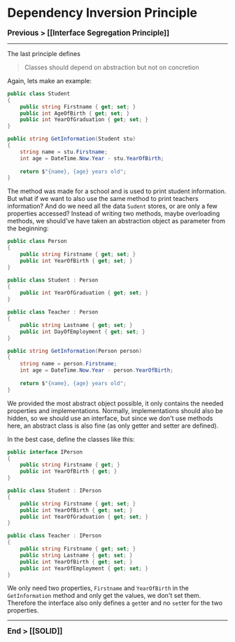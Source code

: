 # Dependency Inversion Principle
**<big>Previous > [[Interface Segregation Principle]]</big>**

---

The last principle defines

> Classes should depend on abstraction but not on concretion

Again, lets make an example:

```csharp
public class Student
{
	public string Firstname { get; set; }
	public int AgeOfBirth { get; set; }
	public int YearOfGraduation { get; set; }
}

public string GetInformation(Student stu)
{
	string name = stu.Firstname;
	int age = DateTime.Now.Year - stu.YearOfBirth;
	
	return $"{name}, {age} years old";
}
```

The method was made for a school and is used to print student information. But what if we want to also use the same method to print teachers information? And do we need all the data `Sudent` stores, or are only a few properties accessed? Instead of writing two methods, maybe overloading methods, we should've have taken an abstraction object as parameter from the beginning:

```csharp
public class Person
{
	public string Firstname { get; set; }
	public int YearOfBirth { get; set; }
}

public class Student : Person
{
	public int YearOfGraduation { get; set; }
}

public class Teacher : Person
{
	public string Lastname { get; set; }
	public int DayOfEmployment { get; set; }
}

public string GetInformation(Person person)
{
	string name = person.Firstname;
	int age = DateTime.Now.Year - person.YearOfBirth;
	
	return $"{name}, {age} years old";
}
```

We provided the most abstract object possible, it only contains the needed properties and implementations. Normally, implementations should also be hidden, so we should use an interface, but since we don't use methods here, an abstract class is also fine (as only getter and setter are defined).

In the best case, define the classes like this:

```csharp
public interface IPerson
{
	public string Firstname { get; }
	public int YearOfBirth { get; }
}

public class Student : IPerson
{
	public string Firstname { get; set; }
	public int YearOfBirth { get; set; }
	public int YearOfGraduation { get; set; }
}

public class Teacher : IPerson
{
	public string Firstname { get; set; }  
	public string Lastname { get; set; }
	public int YearOfBirth { get; set; }
	public int YearOfEmployment { get; set; }
}
```

We only need two properties, `Firstname` and `YearOfBirth` in the `GetInformation` method and only get the values, we don't set them. Therefore the interface also only defines a `get`ter and no `set`ter for the two properties.

---

**<big>End > [[SOLID]]</big>**